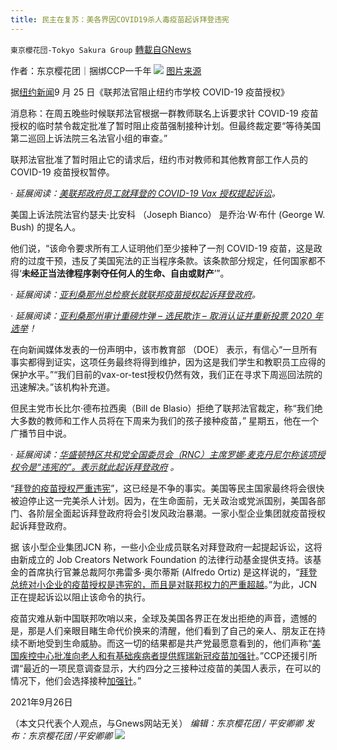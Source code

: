 ```yaml
---
title: 民主在复苏：美各界因COVID19杀人毒疫苗起诉拜登违宪
---
```

`東京櫻花団-Tokyo Sakura Group` [轉載自GNews](https://gnews.org/zh-hans/1555579/)

作者：东京樱花团｜捆绑CCP一千年
![](https://lh3.googleusercontent.com/Y5oeoG1e4GJyug_2CcTfVlI597gvcT5erp07kLWNk7lAGomht059ttxssZVA_w7rS4yNtjeJED1Be0794lOpbzD6_IPP2qgLizTUOvhjCrhu1EWJF3SIHPqx03cfHooJdg0U6KBK=s0)
[图片来源](https://www.theepochtimes.com/mkt_breakingnews/federal-judge-blocks-new-york-citys-school-covid-19-vaccine-mandate_4016844.html?utm_source=newsnoe&amp;utm_medium=email&amp;utm_campaign=breaking-2021-09-25-3&amp;mktids=05ddd596a5b3a3841d362b41ee3cf22a&amp;est=OsVfHSiQ2o%2FJ%2BKga%2Bap09UyeWedQjkpC0j7USqkaFljKrHhuxKjvJ%2BFOaYBQXRWYWQ%3D%3D)

据[纽约新闻](https://www.theepochtimes.com/mkt_breakingnews/federal-judge-blocks-new-york-citys-school-covid-19-vaccine-mandate_4016844.html?utm_source=newsnoe&amp;utm_medium=email&amp;utm_campaign=breaking-2021-09-25-3&amp;mktids=05ddd596a5b3a3841d362b41ee3cf22a&amp;est=OsVfHSiQ2o%2FJ%2BKga%2Bap09UyeWedQjkpC0j7USqkaFljKrHhuxKjvJ%2BFOaYBQXRWYWQ%3D%3D)9 月 25 日《联邦法官阻止纽约市学校 COVID-19 疫苗授权》

消息称：在周五晚些时候联邦法官根据一群教师联名上诉要求针 COVID-19 疫苗授权的临时禁令裁定批准了暂时阻止疫苗强制接种计划。但最终裁定要“等待美国第二巡回上诉法院三名法官小组的审查。”

联邦法官批准了暂时阻止它的请求后，纽约市对教师和其他教育部工作人员的 COVID-19 疫苗授权暂停。

*· 延展阅读：*[*美联邦政府员工就拜登的 COVID-19 Vax 授权提起诉讼*](https://www.law360.com/employment-authority/articles/1424612/gov-t-employees-sue-over-biden-s-covid-19-vax-mandates)*。*

美国上诉法院法官约瑟夫·比安科 （Joseph Bianco） 是乔治·W·布什 (George W. Bush) 的提名人。

他们说，“该命令要求所有工人证明他们至少接种了一剂 COVID-19 疫苗，这是政府的过度干预，违反了美国宪法的正当程序条款。该条款部分规定，任何国家都不得‘**未经正当法律程序剥夺任何人的生命、自由或财产**’”。

*· 延展阅读：*[*亚利桑那州总检察长就联邦疫苗授权起诉拜登政府*](https://www.abc15.com/news/coronavirus/arizona-attorney-general-suing-biden-administration-for-federal-vaccine-mandate)*。*

*· 延展阅读：*[*亚利桑那州审计重磅炸弹 – 选民欺诈 – 取消认证并重新投票 2020 年选举*](https://www.redvoicemedia.com/2021/09/arizona-audit-bombshell-voter-fraud-de-certify-re-vote-2020-election/?utm_source=daily-email-breaking&amp;utm_medium=email)*！*

在向新闻媒体发表的一份声明中，该市教育部 （DOE） 表示，有信心“一旦所有事实都得到证实，这项任务最终将得到维护，因为这是我们学生和教职员工应得的保护水平。”“我们目前的vax-or-test授权仍然有效，我们正在寻求下周巡回法院的迅速解决。”该机构补充道。

但民主党市长比尔·德布拉西奥（Bill de Blasio）拒绝了联邦法官裁定，称“我们绝大多数的教师和工作人员将在下周来为我们的孩子接种疫苗，” 星期五，他在一个广播节目中说。

*· 延展阅读：*[*华盛顿特区共和党全国委员会（RNC）主席罗娜·麦克丹尼尔称该项授权令是“违宪的”。表示就此起诉拜登政府*](https://www.nbcnews.com/politics/politics-news/rnc-says-it-plans-sue-biden-administration-over-federal-vaccine-n1278872) *。*

“[拜登的疫苗授权严重违宪](https://www.maciverinstitute.com/2021/09/bidens-vaccine-mandate-is-grossly-unconstitutional/)”，这已经是不争的事实。美国等民主国家最终将会很快被迫停止这一完美杀人计划。因为，在生命面前，无关政治或党派国别，美国各部门、各阶层全面起诉拜登政府将会引发风政治暴潮。一家小型企业集团就疫苗授权起诉拜登政府。

据 该小型企业集团JCN 称，一些小企业成员联名对拜登政府一起提起诉讼，这将由新成立的 Job Creators Network Foundation 的法律行动基金提供支持。该基金的首席执行官兼总裁阿尔弗雷多·奥尔蒂斯 (Alfredo Ortiz) 是这样说的，“[拜登总统对小企业的疫苗授权是违宪的，而且是对联邦权力的严重超越](https://smallbiztrends.com/2021/09/small-business-group-job-creators-network-sue-biden-vaccine-mandate.html)。”为此，JCN 正在提起诉讼以阻止该命令的执行。

疫苗灾难从新中国联邦吹哨以来，全球及美国各界正在发出拒绝的声音，遗憾的是，那是人们亲眼目睹生命代价换来的清醒，他们看到了自己的亲人、朋友正在持续不断地受到生命威胁。而这一切的结果都是共产党最愿意看到的，他们声称“[美国疾控中心批准向老人和有基础疾病者提供辉瑞新冠疫苗加强针](http://www.tibet.cn/cn/Instant/expo/202109/t20210926_7068893.html)。”CCP还援引所谓“最近的一项民意调查显示，大约四分之三接种过疫苗的美国人表示，在可以的情况下，他们会选择接种[加强针](https://www.cdc.gov/media/releases/2021/p0924-booster-recommendations-.html)。”

2021年9月26日

（本文只代表个人观点，与Gnews网站无关）
*编辑：东京樱花团 / 平安卿卿*
*发布：东京樱花团 /平安卿卿*
![](https://assets.gnews.org/wp-content/uploads/2021/09/image0-1-18.jpg)
